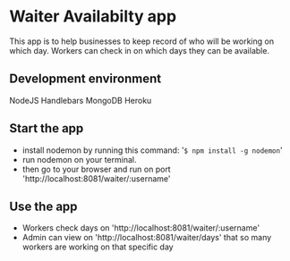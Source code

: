 # Waiter Availabilty app

This app is to help businesses to keep record of who will be working on which day.
Workers can check in on which days they can be available.

## Development environment

NodeJS
Handlebars
MongoDB
Heroku

## Start the app

- install nodemon by running this command: '`$ npm install -g nodemon`'
- run nodemon on your terminal.
- then go to your browser and run on port 'http://localhost:8081/waiter/:username'

## Use the app

- Workers check days on 'http://localhost:8081/waiter/:username'
- Admin can view on 'http://localhost:8081/waiter/days' that so many workers are working on that specific day